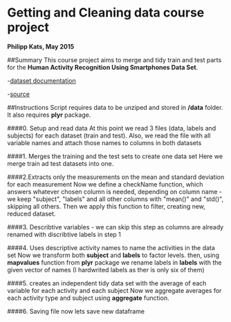 Getting and Cleaning data course project
========
**Philipp Kats, May 2015**

##Summary
This course project aims to merge and tidy train and test parts for the **Human Activity Recognition Using Smartphones Data Set**.

-[dataset documentation](http://archive.ics.uci.edu/ml/datasets/Human+Activity+Recognition+Using+Smartphones)

-[source](https://d396qusza40orc.cloudfront.net/getdata%2Fprojectfiles%2FUCI%20HAR%20Dataset.zip)

##Instructions
Script requires data to be unziped and stored in **/data** folder.
It also requires **plyr** package.

####0. Setup and read data
At this point we read 3 files (data, labels and subjects) for each dataset (train and test). Also, we read the file with all variable names and attach those names to columns in both datasets

####1. Merges the training and the test sets to create one data set
Here we merge train ad test datasets into one.

####2.Extracts only the measurements on the mean and standard deviation for each measurement
Now we define a checkName function, which answers whatever chosen column is needed, depending on column name - we keep "subject", "labels" and all other columns with "mean()" and "std()", skipping all others.
Then we apply this function to filter, creating new, reduced dataset.

####3. Describtive variables - we can skip this step as columns are already renamed with discribtive labels in step 1

####4. Uses descriptive activity names to name the activities in the data set
Now we transform both **subject** and **labels** to factor levels. 
then, using **mapvalues** function from **plyr** package we rename labels in **labels** with the given vector of names (I hardwrited labels as ther is only six of them)

####5. creates an independent tidy data set with the average of each variable for each activity and each subject
Now we aggregate averages for each activity type and subject using **aggregate** function.

####6. Saving file
now lets save new dataframe